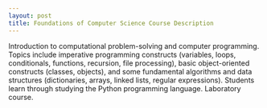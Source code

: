 ```yaml
---
layout: post
title: Foundations of Computer Science Course Description
---
```

Introduction to computational problem-solving and computer programming. Topics include imperative programming constructs (variables, loops, conditionals, functions, recursion, file processing), basic object-oriented constructs (classes, objects), and some fundamental algorithms and data structures (dictionaries, arrays, linked lists, regular expressions). Students learn through studying the Python programming language. Laboratory course.
